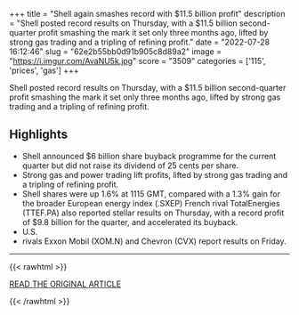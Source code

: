 +++
title = "Shell again smashes record with $11.5 billion profit"
description = "Shell posted record results on Thursday, with a $11.5 billion second-quarter profit smashing the mark it set only three months ago, lifted by strong gas trading and a tripling of refining profit."
date = "2022-07-28 16:12:46"
slug = "62e2b55bb0d91b905c8d89a2"
image = "https://i.imgur.com/AvaNU5k.jpg"
score = "3509"
categories = ['115', 'prices', 'gas']
+++

Shell posted record results on Thursday, with a $11.5 billion second-quarter profit smashing the mark it set only three months ago, lifted by strong gas trading and a tripling of refining profit.

## Highlights

- Shell announced $6 billion share buyback programme for the current quarter but did not raise its dividend of 25 cents per share.
- Strong gas and power trading lift profits, lifted by strong gas trading and a tripling of refining profit.
- Shell shares were up 1.6% at 1115 GMT, compared with a 1.3% gain for the broader European energy index (.SXEP) French rival TotalEnergies (TTEF.PA) also reported stellar results on Thursday, with a record profit of $9.8 billion for the quarter, and accelerated its buyback.
- U.S.
- rivals Exxon Mobil (XOM.N) and Chevron (CVX) report results on Friday.

---

{{< rawhtml >}}
  <p class="article-category">
    <a target="_blank" href="https://www.reuters.com/business/energy/shell-reports-record-profit-115-billion-2022-07-28/#:~:text=LONDON%2C%20July%2028%20(Reuters),did%20not%20raise%20its%20dividend.">READ THE ORIGINAL ARTICLE</a>
  </p>
{{< /rawhtml >}}
